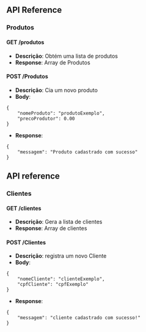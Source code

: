 ## API Reference 

### Produtos


#### GET /produtos
- **Descrição**: Obtém uma lista de produtos
- **Response**: Array de Produtos

#### POST /Produtos
- **Descrição**: Cia um novo produto
- **Body**: 
```
{
    "nomeProduto": "produtoExemplo",
    "precoProdutor": 0.00
}
``` 
- **Response**: 
```
{
    "messagem": "Produto cadastrado com sucesso"
}
```

## API reference

### Clientes

#### GET /clientes
- **Descrição**: Gera a lista de clientes
- **Response**: Array de clientes

#### POST /Clientes
- **Descrição**: registra um novo Cliente
- **Body**: 
```
{
    "nomeCliente": "clienteExemplo",
    "cpfCliente": "cpfExemplo"
}
``` 
- **Response**: 
```
{
    "messagem": "cliente cadastrado com sucesso!"
}
```